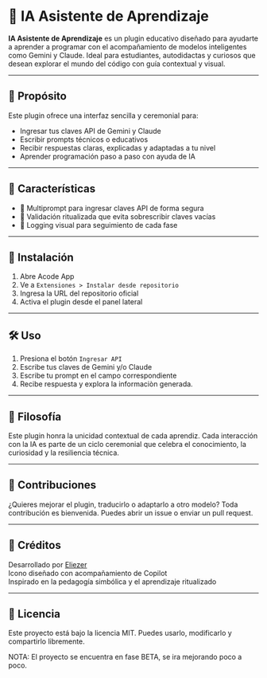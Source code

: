 # 🦉 IA Asistente de Aprendizaje

**IA Asistente de Aprendizaje** es un plugin educativo diseñado para ayudarte a aprender a programar con el acompañamiento de modelos inteligentes como Gemini y Claude. Ideal para estudiantes, autodidactas y curiosos que desean explorar el mundo del código con guía contextual y visual.

---

## 🎯 Propósito

Este plugin ofrece una interfaz sencilla y ceremonial para:

- Ingresar tus claves API de Gemini y Claude
- Escribir prompts técnicos o educativos
- Recibir respuestas claras, explicadas y adaptadas a tu nivel
- Aprender programación paso a paso con ayuda de IA

---

## 🧩 Características

- 🧠 Multiprompt para ingresar claves API de forma segura
- 🔐 Validación ritualizada que evita sobrescribir claves vacías
- 📜 Logging visual para seguimiento de cada fase

---

## 🚀 Instalación

1. Abre Acode App
2. Ve a `Extensiones > Instalar desde repositorio`
3. Ingresa la URL del repositorio oficial
4. Activa el plugin desde el panel lateral

---

## 🛠️ Uso

1. Presiona el botón `Ingresar API`
2. Escribe tus claves de Gemini y/o Claude
3. Escribe tu prompt en el campo correspondiente
4. Recibe respuesta y explora la informaciòn generada.

---

## 🧙 Filosofía

Este plugin honra la unicidad contextual de cada aprendiz. Cada interacción con la IA es parte de un ciclo ceremonial que celebra el conocimiento, la curiosidad y la resiliencia técnica.

---

## 🤝 Contribuciones

¿Quieres mejorar el plugin, traducirlo o adaptarlo a otro modelo? Toda contribución es bienvenida. Puedes abrir un issue o enviar un pull request.

---

## 🧠 Créditos

Desarrollado por [Eliezer](https://github.com/elinux12)  
Icono diseñado con acompañamiento de Copilot  
Inspirado en la pedagogía simbólica y el aprendizaje ritualizado

---

## 📜 Licencia

Este proyecto está bajo la licencia MIT. Puedes usarlo, modificarlo y compartirlo libremente.

NOTA: El proyecto se encuentra en fase BETA, se ira mejorando poco a poco.